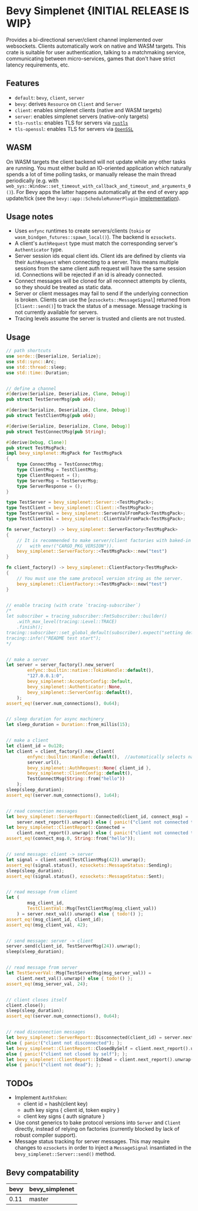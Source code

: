 # Bevy Simplenet {INITIAL RELEASE IS WIP}

Provides a bi-directional server/client channel implemented over websockets. Clients automatically work on native and WASM targets. This crate is suitable for user authentication, talking to a matchmaking service, communicating between micro-services, games that don't have strict latency requirements, etc.


## Features

- `default`: `bevy`, `client`, `server`
- `bevy`: derives `Resource` on `Client` and `Server`
- `client`: enables simplenet clients (native and WASM targets)
- `server`: enables simplenet servers (native-only targets)
- `tls-rustls`: enables TLS for servers via [`rustls`](https://crates.io/crates/rustls)
- `tls-openssl`: enables TLS for servers via [`OpenSSL`](https://crates.io/crates/openssl)



## WASM

On WASM targets the client backend will not update while any other tasks are running. You must either build an IO-oriented application which naturally spends a lot of time polling tasks, or manually release the main thread periodically (e.g. with `web_sys::Window::set_timeout_with_callback_and_timeout_and_arguments_0()`). For Bevy apps the latter happens automatically at the end of every app update/tick (see the `bevy::app::ScheduleRunnerPlugin` [implementation](https://github.com/bevyengine/bevy)).



## Usage notes

- Uses `enfync` runtimes to create servers/clients (`tokio` or `wasm_bindgen_futures::spawn_local()`). The backend is `ezsockets`.
- A client's `AuthRequest` type must match the corresponding server's `Authenticator` type.
- Server session ids equal client ids. Client ids are defined by clients via their `AuthRequest` when connecting to a server. This means multiple sessions from the same client auth request will have the same session id. Connections will be rejected if an id is already connected.
- Connect messages will be cloned for all reconnect attempts by clients, so they should be treated as static data.
- Server or client messages may fail to send if the underlying connection is broken. Clients can use the [`ezsockets::MessageSignal`] returned from [`Client::send()`] to track the status of a message. Message tracking is not currently available for servers.
- Tracing levels assume the server is trusted and clients are not trusted.



## Usage

```rust
// path shortcuts
use serde::{Deserialize, Serialize};
use std::sync::Arc;
use std::thread::sleep;
use std::time::Duration;


// define a channel
#[derive(Serialize, Deserialize, Clone, Debug)]
pub struct TestServerMsg(pub u64);

#[derive(Serialize, Deserialize, Clone, Debug)]
pub struct TestClientMsg(pub u64);

#[derive(Serialize, Deserialize, Clone, Debug)]
pub struct TestConnectMsg(pub String);

#[derive(Debug, Clone)]
pub struct TestMsgPack;
impl bevy_simplenet::MsgPack for TestMsgPack
{
    type ConnectMsg = TestConnectMsg;
    type ClientMsg = TestClientMsg;
    type ClientRequest = ();
    type ServerMsg = TestServerMsg;
    type ServerResponse = ();
}

type TestServer = bevy_simplenet::Server::<TestMsgPack>;
type TestClient = bevy_simplenet::Client::<TestMsgPack>;
type TestServerVal = bevy_simplenet::ServerValFromPack<TestMsgPack>;
type TestClientVal = bevy_simplenet::ClientValFromPack<TestMsgPack>;

fn server_factory() -> bevy_simplenet::ServerFactory<TestMsgPack>
{
    // It is recommended to make server/client factories with baked-in protocol versions (e.g.
    //   with env!("CARGO_PKG_VERSION")).
    bevy_simplenet::ServerFactory::<TestMsgPack>::new("test")
}

fn client_factory() -> bevy_simplenet::ClientFactory<TestMsgPack>
{
    // You must use the same protocol version string as the server.
    bevy_simplenet::ClientFactory::<TestMsgPack>::new("test")
}


// enable tracing (with crate `tracing-subscriber`)
/*
let subscriber = tracing_subscriber::FmtSubscriber::builder()
    .with_max_level(tracing::Level::TRACE)
    .finish();
tracing::subscriber::set_global_default(subscriber).expect("setting default subscriber failed");
tracing::info!("README test start");
*/


// make a server
let server = server_factory().new_server(
        enfync::builtin::native::TokioHandle::default(),
        "127.0.0.1:0",
        bevy_simplenet::AcceptorConfig::Default,
        bevy_simplenet::Authenticator::None,
        bevy_simplenet::ServerConfig::default(),
    );
assert_eq!(server.num_connections(), 0u64);


// sleep duration for async machinery
let sleep_duration = Duration::from_millis(15);


// make a client
let client_id = 0u128;
let client = client_factory().new_client(
        enfync::builtin::Handle::default(),  //automatically selects native/WASM runtime
        server.url(),
        bevy_simplenet::AuthRequest::None{ client_id },
        bevy_simplenet::ClientConfig::default(),
        TestConnectMsg(String::from("hello"))
    );
sleep(sleep_duration);
assert_eq!(server.num_connections(), 1u64);


// read connection messages
let bevy_simplenet::ServerReport::Connected(client_id, connect_msg) =
    server.next_report().unwrap() else { panic!("client not connected to server"); };
let bevy_simplenet::ClientReport::Connected =
    client.next_report().unwrap() else { panic!("client not connected to server"); };
assert_eq!(connect_msg.0, String::from("hello"));


// send message: client -> server
let signal = client.send(TestClientMsg(42)).unwrap();
assert_eq!(signal.status(), ezsockets::MessageStatus::Sending);
sleep(sleep_duration);
assert_eq!(signal.status(), ezsockets::MessageStatus::Sent);


// read message from client
let (
        msg_client_id,
        TestClientVal::Msg(TestClientMsg(msg_client_val))
    ) = server.next_val().unwrap() else { todo!() };
assert_eq!(msg_client_id, client_id);
assert_eq!(msg_client_val, 42);


// send message: server -> client
server.send(client_id, TestServerMsg(24)).unwrap();
sleep(sleep_duration);


// read message from server
let TestServerVal::Msg(TestServerMsg(msg_server_val)) =
    client.next_val().unwrap() else { todo!() };
assert_eq!(msg_server_val, 24);


// client closes itself
client.close();
sleep(sleep_duration);
assert_eq!(server.num_connections(), 0u64);


// read disconnection messages
let bevy_simplenet::ServerReport::Disconnected(client_id) = server.next_report().unwrap()
else { panic!("client not disconnected"); };
let bevy_simplenet::ClientReport::ClosedBySelf = client.next_report().unwrap()
else { panic!("client not closed by self"); };
let bevy_simplenet::ClientReport::IsDead = client.next_report().unwrap()
else { panic!("client not dead"); };
```



## TODOs

- Implement `AuthToken`:
    - client id = hash(client key)
    - auth key signs { client id, token expiry }
    - client key signs { auth signature }
- Use const generics to bake protocol versions into `Server` and `Client` directly, instead of relying on factories (currently blocked by lack of robust compiler support).
- Message status tracking for server messages. This may require changes to `ezsockets` in order to inject a `MessageSignal` insantiated in the `bevy_simplenet::Server::send()` method.



## Bevy compatability

| bevy   | bevy_simplenet |
|--------|----------------|
| 0.11   | master         |
